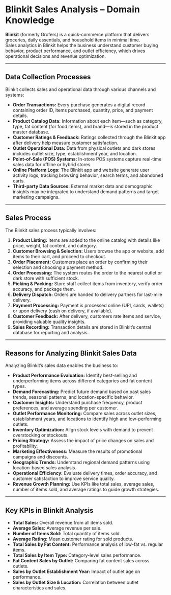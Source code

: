 # Blinkit Sales Analysis – Domain Knowledge

**Blinkit** (formerly Grofers) is a quick-commerce platform that delivers groceries, daily essentials, and household items in minimal time.  
Sales analytics in Blinkit helps the business understand customer buying behavior, product performance, and outlet efficiency, which drives operational decisions and revenue optimization.

---

## Data Collection Processes

Blinkit collects sales and operational data through various channels and systems:

- **Order Transactions:** Every purchase generates a digital record containing order ID, items purchased, quantity, price, and payment details.
- **Product Catalog Data:** Information about each item—such as category, type, fat content (for food items), and brand—is stored in the product master database.
- **Customer Ratings & Feedback:** Ratings collected through the Blinkit app after delivery help measure customer satisfaction.
- **Outlet Operational Data:** Data from physical outlets and dark stores includes outlet size, type, establishment year, and location.
- **Point-of-Sale (POS) Systems:** In-store POS systems capture real-time sales data for offline or hybrid stores.
- **Online Platform Logs:** The Blinkit app and website generate user activity logs, tracking browsing behavior, search terms, and abandoned carts.
- **Third-party Data Sources:** External market data and demographic insights may be integrated to understand demand patterns and target marketing campaigns.

---

## Sales Process

The Blinkit sales process typically involves:

1. **Product Listing:** Items are added to the online catalog with details like price, weight, fat content, and category.
2. **Customer Browsing & Selection:** Users browse the app or website, add items to their cart, and proceed to checkout.
3. **Order Placement:** Customers place an order by confirming their selection and choosing a payment method.
4. **Order Processing:** The system routes the order to the nearest outlet or dark store with sufficient stock.
5. **Picking & Packing:** Store staff collect items from inventory, verify order accuracy, and package them.
6. **Delivery Dispatch:** Orders are handed to delivery partners for last-mile delivery.
7. **Payment Processing:** Payment is processed online (UPI, cards, wallets) or upon delivery (cash on delivery, if available).
8. **Customer Feedback:** After delivery, customers rate items and service, providing valuable quality insights.
9. **Sales Recording:** Transaction details are stored in Blinkit’s central database for reporting and analysis.

---

## Reasons for Analyzing Blinkit Sales Data

Analyzing Blinkit’s sales data enables the business to:

- **Product Performance Evaluation:** Identify best-selling and underperforming items across different categories and fat content types.
- **Demand Forecasting:** Predict future demand based on past sales trends, seasonal patterns, and location-specific behavior.
- **Customer Insights:** Understand purchase frequency, product preferences, and average spending per customer.
- **Outlet Performance Monitoring:** Compare sales across outlet sizes, establishment years, and locations to identify high and low-performing outlets.
- **Inventory Optimization:** Align stock levels with demand to prevent overstocking or stockouts.
- **Pricing Strategy:** Assess the impact of price changes on sales and profitability.
- **Marketing Effectiveness:** Measure the results of promotional campaigns and discounts.
- **Geographic Trends:** Understand regional demand patterns using location-based sales analysis.
- **Operational Efficiency:** Evaluate delivery times, order accuracy, and customer satisfaction to improve service quality.
- **Revenue Growth Planning:** Use KPIs like total sales, average sales, number of items sold, and average ratings to guide growth strategies.

---

## Key KPIs in Blinkit Analysis

- **Total Sales:** Overall revenue from all items sold.
- **Average Sales:** Average revenue per sale.
- **Number of Items Sold:** Total quantity of items sold.
- **Average Rating:** Mean customer rating for sold products.
- **Total Sales by Fat Content:** Performance analysis of low-fat vs. regular items.
- **Total Sales by Item Type:** Category-level sales performance.
- **Fat Content Sales by Outlet:** Comparing fat content sales across outlets.
- **Sales by Outlet Establishment Year:** Impact of outlet age on performance.
- **Sales by Outlet Size & Location:** Correlation between outlet characteristics and sales.
